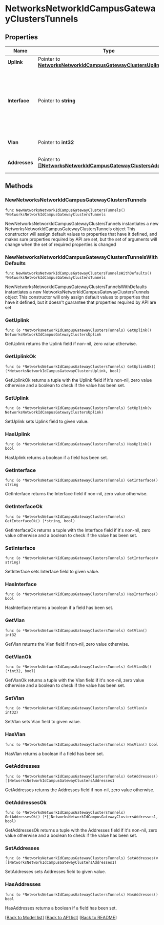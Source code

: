 # NetworksNetworkIdCampusGatewayClustersTunnels

## Properties

Name | Type | Description | Notes
------------ | ------------- | ------------- | -------------
**Uplink** | Pointer to [**NetworksNetworkIdCampusGatewayClustersUplink**](NetworksNetworkIdCampusGatewayClustersUplink.md) |  | [optional] 
**Interface** | Pointer to **string** | Interface identifier, should be set to tun1. Specify this interface only if uplink isn&#39;t reused as tunnel | [optional] 
**Vlan** | Pointer to **int32** | VLAN ID of the interface | [optional] 
**Addresses** | Pointer to [**[]NetworksNetworkIdCampusGatewayClustersAddresses1**](NetworksNetworkIdCampusGatewayClustersAddresses1.md) | Addresses of the interface | [optional] 

## Methods

### NewNetworksNetworkIdCampusGatewayClustersTunnels

`func NewNetworksNetworkIdCampusGatewayClustersTunnels() *NetworksNetworkIdCampusGatewayClustersTunnels`

NewNetworksNetworkIdCampusGatewayClustersTunnels instantiates a new NetworksNetworkIdCampusGatewayClustersTunnels object
This constructor will assign default values to properties that have it defined,
and makes sure properties required by API are set, but the set of arguments
will change when the set of required properties is changed

### NewNetworksNetworkIdCampusGatewayClustersTunnelsWithDefaults

`func NewNetworksNetworkIdCampusGatewayClustersTunnelsWithDefaults() *NetworksNetworkIdCampusGatewayClustersTunnels`

NewNetworksNetworkIdCampusGatewayClustersTunnelsWithDefaults instantiates a new NetworksNetworkIdCampusGatewayClustersTunnels object
This constructor will only assign default values to properties that have it defined,
but it doesn't guarantee that properties required by API are set

### GetUplink

`func (o *NetworksNetworkIdCampusGatewayClustersTunnels) GetUplink() NetworksNetworkIdCampusGatewayClustersUplink`

GetUplink returns the Uplink field if non-nil, zero value otherwise.

### GetUplinkOk

`func (o *NetworksNetworkIdCampusGatewayClustersTunnels) GetUplinkOk() (*NetworksNetworkIdCampusGatewayClustersUplink, bool)`

GetUplinkOk returns a tuple with the Uplink field if it's non-nil, zero value otherwise
and a boolean to check if the value has been set.

### SetUplink

`func (o *NetworksNetworkIdCampusGatewayClustersTunnels) SetUplink(v NetworksNetworkIdCampusGatewayClustersUplink)`

SetUplink sets Uplink field to given value.

### HasUplink

`func (o *NetworksNetworkIdCampusGatewayClustersTunnels) HasUplink() bool`

HasUplink returns a boolean if a field has been set.

### GetInterface

`func (o *NetworksNetworkIdCampusGatewayClustersTunnels) GetInterface() string`

GetInterface returns the Interface field if non-nil, zero value otherwise.

### GetInterfaceOk

`func (o *NetworksNetworkIdCampusGatewayClustersTunnels) GetInterfaceOk() (*string, bool)`

GetInterfaceOk returns a tuple with the Interface field if it's non-nil, zero value otherwise
and a boolean to check if the value has been set.

### SetInterface

`func (o *NetworksNetworkIdCampusGatewayClustersTunnels) SetInterface(v string)`

SetInterface sets Interface field to given value.

### HasInterface

`func (o *NetworksNetworkIdCampusGatewayClustersTunnels) HasInterface() bool`

HasInterface returns a boolean if a field has been set.

### GetVlan

`func (o *NetworksNetworkIdCampusGatewayClustersTunnels) GetVlan() int32`

GetVlan returns the Vlan field if non-nil, zero value otherwise.

### GetVlanOk

`func (o *NetworksNetworkIdCampusGatewayClustersTunnels) GetVlanOk() (*int32, bool)`

GetVlanOk returns a tuple with the Vlan field if it's non-nil, zero value otherwise
and a boolean to check if the value has been set.

### SetVlan

`func (o *NetworksNetworkIdCampusGatewayClustersTunnels) SetVlan(v int32)`

SetVlan sets Vlan field to given value.

### HasVlan

`func (o *NetworksNetworkIdCampusGatewayClustersTunnels) HasVlan() bool`

HasVlan returns a boolean if a field has been set.

### GetAddresses

`func (o *NetworksNetworkIdCampusGatewayClustersTunnels) GetAddresses() []NetworksNetworkIdCampusGatewayClustersAddresses1`

GetAddresses returns the Addresses field if non-nil, zero value otherwise.

### GetAddressesOk

`func (o *NetworksNetworkIdCampusGatewayClustersTunnels) GetAddressesOk() (*[]NetworksNetworkIdCampusGatewayClustersAddresses1, bool)`

GetAddressesOk returns a tuple with the Addresses field if it's non-nil, zero value otherwise
and a boolean to check if the value has been set.

### SetAddresses

`func (o *NetworksNetworkIdCampusGatewayClustersTunnels) SetAddresses(v []NetworksNetworkIdCampusGatewayClustersAddresses1)`

SetAddresses sets Addresses field to given value.

### HasAddresses

`func (o *NetworksNetworkIdCampusGatewayClustersTunnels) HasAddresses() bool`

HasAddresses returns a boolean if a field has been set.


[[Back to Model list]](../README.md#documentation-for-models) [[Back to API list]](../README.md#documentation-for-api-endpoints) [[Back to README]](../README.md)


